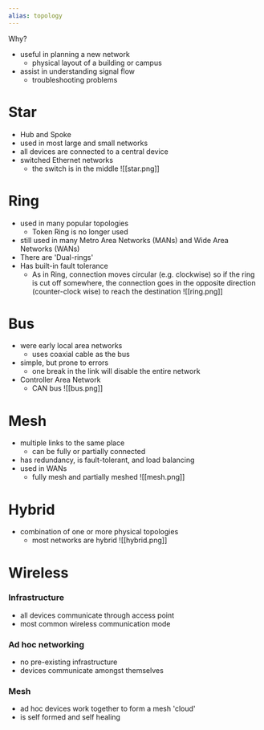 ```yaml
---
alias: topology
---
```

Why?
- useful in planning a new network
	- physical layout of a building or campus
- assist in understanding signal flow
	- troubleshooting problems

# Star
- Hub and Spoke
- used in most large and small networks
- all devices are connected to a central device
- switched Ethernet networks
	- the switch is in the middle
![[star.png]]

# Ring
- used in many popular topologies
	- Token Ring is no longer used
- still used in many Metro Area Networks (MANs) and Wide Area Networks (WANs)
- There are 'Dual-rings'
- Has built-in fault tolerance
	- As in Ring, connection moves circular (e.g. clockwise) so if the ring is cut off somewhere, the connection goes in the opposite direction (counter-clock wise) to reach the destination
![[ring.png]]
# Bus
- were early local area networks
	- uses coaxial cable as the bus
- simple, but prone to errors
	- one break in the link will disable the entire network
- Controller Area Network
	- CAN bus
![[bus.png]]

# Mesh
- multiple links to the same place
	- can be fully or partially connected
- has redundancy, is fault-tolerant, and load balancing
- used in WANs
	- fully mesh and partially meshed
![[mesh.png]]

# Hybrid
- combination of one or more physical topologies
	- most networks are hybrid
![[hybrid.png]]

# Wireless
### Infrastructure
- all devices communicate through access point
- most common wireless communication mode
### Ad hoc networking
- no pre-existing infrastructure
- devices communicate amongst themselves
### Mesh
- ad hoc devices work together to form a mesh 'cloud'
- is self formed and self healing